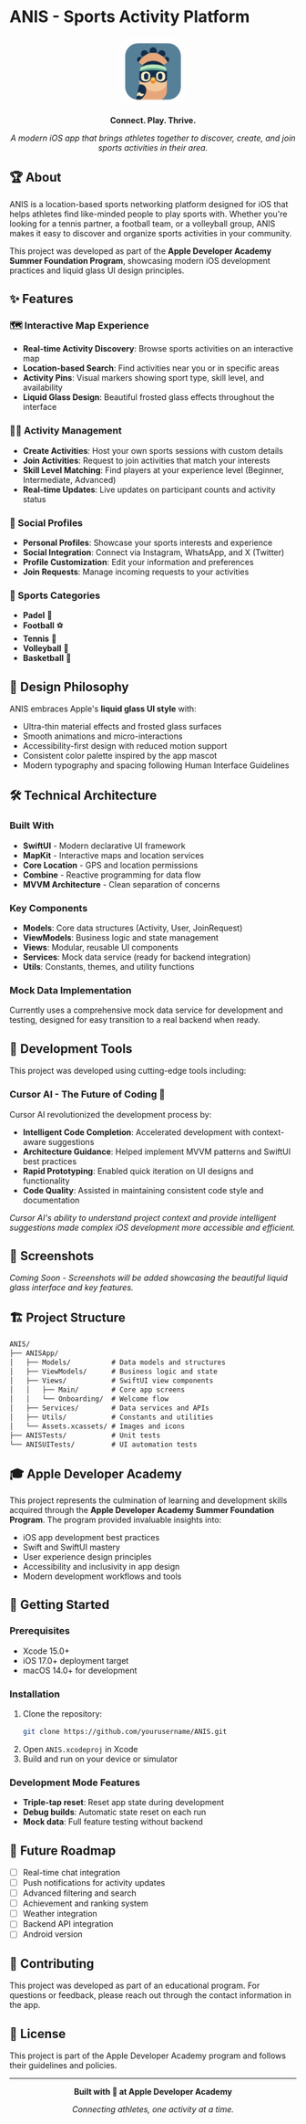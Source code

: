 # ANIS - Sports Activity Platform

<div align="center">
  <img src="app-icon.png" alt="ANIS App Icon" width="120" height="120" style="border-radius: 20px;">
  
  **Connect. Play. Thrive.**
  
  *A modern iOS app that brings athletes together to discover, create, and join sports activities in their area.*
</div>

## 🏆 About

ANIS is a location-based sports networking platform designed for iOS that helps athletes find like-minded people to play sports with. Whether you're looking for a tennis partner, a football team, or a volleyball group, ANIS makes it easy to discover and organize sports activities in your community.

This project was developed as part of the **Apple Developer Academy Summer Foundation Program**, showcasing modern iOS development practices and liquid glass UI design principles.

## ✨ Features

### 🗺️ Interactive Map Experience
- **Real-time Activity Discovery**: Browse sports activities on an interactive map
- **Location-based Search**: Find activities near you or in specific areas
- **Activity Pins**: Visual markers showing sport type, skill level, and availability
- **Liquid Glass Design**: Beautiful frosted glass effects throughout the interface

### 🏃‍♂️ Activity Management
- **Create Activities**: Host your own sports sessions with custom details
- **Join Activities**: Request to join activities that match your interests
- **Skill Level Matching**: Find players at your experience level (Beginner, Intermediate, Advanced)
- **Real-time Updates**: Live updates on participant counts and activity status

### 👤 Social Profiles
- **Personal Profiles**: Showcase your sports interests and experience
- **Social Integration**: Connect via Instagram, WhatsApp, and X (Twitter)
- **Profile Customization**: Edit your information and preferences
- **Join Requests**: Manage incoming requests to your activities

### 🎯 Sports Categories
- **Padel** 🏓
- **Football** ⚽
- **Tennis** 🎾
- **Volleyball** 🏐
- **Basketball** 🏀

## 📱 Design Philosophy

ANIS embraces Apple's **liquid glass UI style** with:
- Ultra-thin material effects and frosted glass surfaces
- Smooth animations and micro-interactions
- Accessibility-first design with reduced motion support
- Consistent color palette inspired by the app mascot
- Modern typography and spacing following Human Interface Guidelines

## 🛠️ Technical Architecture

### **Built With**
- **SwiftUI** - Modern declarative UI framework
- **MapKit** - Interactive maps and location services
- **Core Location** - GPS and location permissions
- **Combine** - Reactive programming for data flow
- **MVVM Architecture** - Clean separation of concerns

### **Key Components**
- **Models**: Core data structures (Activity, User, JoinRequest)
- **ViewModels**: Business logic and state management
- **Views**: Modular, reusable UI components
- **Services**: Mock data service (ready for backend integration)
- **Utils**: Constants, themes, and utility functions

### **Mock Data Implementation**
Currently uses a comprehensive mock data service for development and testing, designed for easy transition to a real backend when ready.

## 🚀 Development Tools

This project was developed using cutting-edge tools including:

### **Cursor AI - The Future of Coding** 🤖
Cursor AI revolutionized the development process by:
- **Intelligent Code Completion**: Accelerated development with context-aware suggestions
- **Architecture Guidance**: Helped implement MVVM patterns and SwiftUI best practices
- **Rapid Prototyping**: Enabled quick iteration on UI designs and functionality
- **Code Quality**: Assisted in maintaining consistent code style and documentation

*Cursor AI's ability to understand project context and provide intelligent suggestions made complex iOS development more accessible and efficient.*

## 📸 Screenshots

*Coming Soon - Screenshots will be added showcasing the beautiful liquid glass interface and key features.*

## 🏗️ Project Structure

```
ANIS/
├── ANISApp/
│   ├── Models/          # Data models and structures
│   ├── ViewModels/      # Business logic and state
│   ├── Views/           # SwiftUI view components
│   │   ├── Main/        # Core app screens
│   │   └── Onboarding/  # Welcome flow
│   ├── Services/        # Data services and APIs
│   ├── Utils/           # Constants and utilities
│   └── Assets.xcassets/ # Images and icons
├── ANISTests/           # Unit tests
└── ANISUITests/         # UI automation tests
```

## 🎓 Apple Developer Academy

This project represents the culmination of learning and development skills acquired through the **Apple Developer Academy Summer Foundation Program**. The program provided invaluable insights into:

- iOS app development best practices
- Swift and SwiftUI mastery
- User experience design principles
- Accessibility and inclusivity in app design
- Modern development workflows and tools

## 🔧 Getting Started

### Prerequisites
- Xcode 15.0+ 
- iOS 17.0+ deployment target
- macOS 14.0+ for development

### Installation
1. Clone the repository:
   ```bash
   git clone https://github.com/yourusername/ANIS.git
   ```
2. Open `ANIS.xcodeproj` in Xcode
3. Build and run on your device or simulator

### Development Mode Features
- **Triple-tap reset**: Reset app state during development
- **Debug builds**: Automatic state reset on each run
- **Mock data**: Full feature testing without backend

## 🌟 Future Roadmap

- [ ] Real-time chat integration
- [ ] Push notifications for activity updates
- [ ] Advanced filtering and search
- [ ] Achievement and ranking system
- [ ] Weather integration
- [ ] Backend API integration
- [ ] Android version

## 🤝 Contributing

This project was developed as part of an educational program. For questions or feedback, please reach out through the contact information in the app.

## 📄 License

This project is part of the Apple Developer Academy program and follows their guidelines and policies.

---

<div align="center">
  <p><strong>Built with 💚 at Apple Developer Academy</strong></p>
  <p><em>Connecting athletes, one activity at a time.</em></p>
</div>